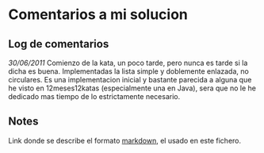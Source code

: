 # Comentarios a mi solucion

## Log de comentarios

*30/06/2011*
Comienzo de la kata, un poco tarde, pero nunca es tarde si la dicha es buena.
Implementadas la lista simple y doblemente enlazada, no circulares. Es una implementacion
inicial y bastante parecida a alguna que he visto en 12meses12katas (especialmente una en 
Java), sera que no le he dedicado mas tiempo de lo estrictamente necesario.

## Notes

Link donde se describe el formato [markdown](http://daringfireball.net/projects/markdown/basics), 
el usado en este fichero. 